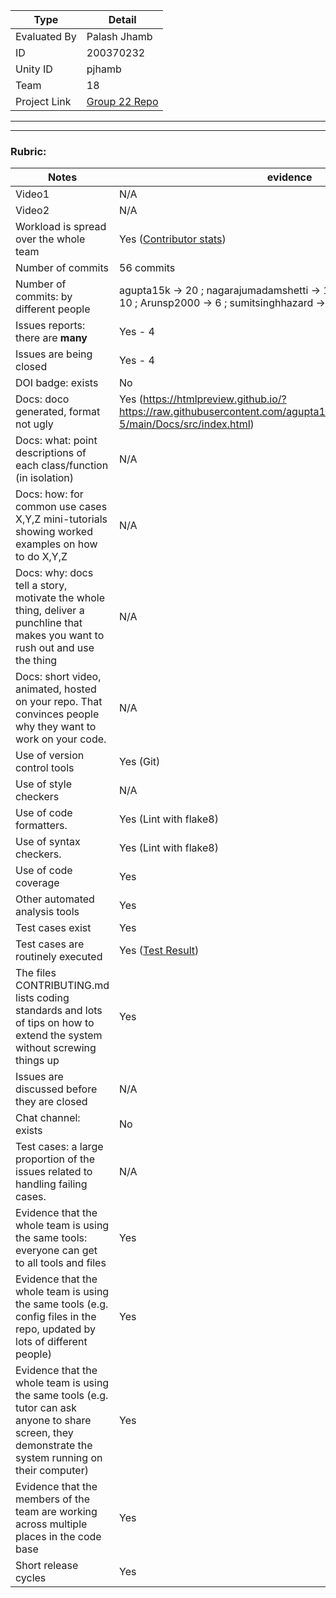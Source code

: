 |Type| Detail|
|--------|-------|
| Evaluated By | Palash Jhamb |
| ID | 200370232 |
| Unity ID | pjhamb |
| Team | 18 |
| Project Link | [Group 22 Repo](https://github.com/agupta15k/ncsu_se_fall22_22_hw2-5) |

******
******

### Rubric:

|Notes|evidence|
|-----|---------|
|Video1| N/A | 
|Video2| N/A | 
|Workload is spread over the whole team | Yes ([Contributor stats](https://github.com/agupta15k/ncsu_se_fall22_22_hw2-5/graphs/contributors)) |
|Number of commits| 56 commits |
|Number of commits: by different people| agupta15k -> 20 ; nagarajumadamshetti -> 13 ; allcontributors[bot] -> 10 ; Arunsp2000 -> 6 ; sumitsinghhazard -> 4 ; nitesh31mishra -> 3 |
|Issues reports: there are **many**| Yes - 4 |
|Issues are being closed| Yes - 4 |
|DOI badge: exists| No  |
|Docs: doco generated, format not ugly | Yes (https://htmlpreview.github.io/?https://raw.githubusercontent.com/agupta15k/ncsu_se_fall22_22_hw2-5/main/Docs/src/index.html)|
|Docs: what: point descriptions of each class/function (in isolation) | N/A |
|Docs: how: for common use cases X,Y,Z mini-tutorials showing worked examples on how to do X,Y,Z| N/A | 
|Docs: why: docs tell a story, motivate the whole thing, deliver a punchline that makes you want to rush out and use the thing| N/A |
|Docs: short video, animated, hosted on your repo. That convinces people why they want to work on your code.| N/A |
|Use of version control tools| Yes (Git) |
|Use of style checkers | N/A |
|Use of code formatters. | Yes (Lint with flake8) |
|Use of syntax checkers. | Yes (Lint with flake8) |
|Use of code coverage | Yes |
|Other automated analysis tools| Yes |
|Test cases exist| Yes |
|Test cases are routinely executed| Yes ([Test Result](https://github.com/Surya-06/SE-Proj22-Team11/actions/runs/3132691667/jobs/5085298667))|
|The files CONTRIBUTING.md lists coding standards and lots of tips on how to extend the system without screwing things up| Yes |
|Issues are discussed before they are closed| N/A |
|Chat channel: exists| No |
|Test cases: a large proportion of the issues related to handling failing cases.| N/A |
|Evidence that the whole team is using the same tools: everyone can get to all tools and files| Yes |
|Evidence that the whole team is using the same tools (e.g. config files in the repo, updated by lots of different people)| Yes |
|Evidence that the whole team is using the same tools (e.g. tutor can ask anyone to share screen, they demonstrate the system running on their computer)| Yes |
|Evidence that the members of the team are working across multiple places in the code base| Yes |
|Short release cycles | Yes |
